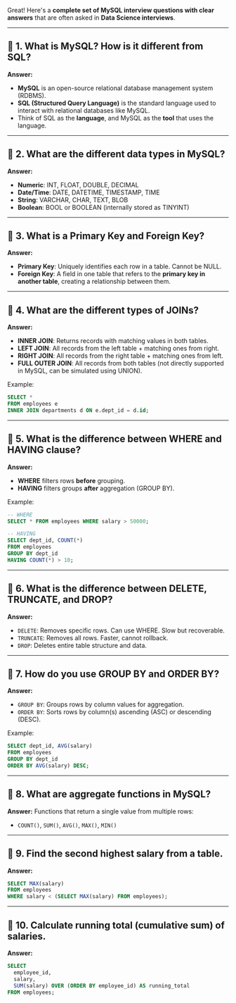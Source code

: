 Great! Here's a **complete set of MySQL interview questions with clear answers** that are often asked in **Data Science interviews**.

---

## 🔹 **1. What is MySQL? How is it different from SQL?**

**Answer:**

- **MySQL** is an open-source relational database management system (RDBMS).
- **SQL (Structured Query Language)** is the standard language used to interact with relational databases like MySQL.
- Think of SQL as the **language**, and MySQL as the **tool** that uses the language.

---

## 🔹 **2. What are the different data types in MySQL?**

**Answer:**

- **Numeric**: INT, FLOAT, DOUBLE, DECIMAL
- **Date/Time**: DATE, DATETIME, TIMESTAMP, TIME
- **String**: VARCHAR, CHAR, TEXT, BLOB
- **Boolean**: BOOL or BOOLEAN (internally stored as TINYINT)

---

## 🔹 **3. What is a Primary Key and Foreign Key?**

**Answer:**

- **Primary Key**: Uniquely identifies each row in a table. Cannot be NULL.
- **Foreign Key**: A field in one table that refers to the **primary key in another table**, creating a relationship between them.

---

## 🔹 **4. What are the different types of JOINs?**

**Answer:**

- **INNER JOIN**: Returns records with matching values in both tables.
- **LEFT JOIN**: All records from the left table + matching ones from right.
- **RIGHT JOIN**: All records from the right table + matching ones from left.
- **FULL OUTER JOIN**: All records from both tables (not directly supported in MySQL, can be simulated using UNION).

Example:

```sql
SELECT *
FROM employees e
INNER JOIN departments d ON e.dept_id = d.id;
```

---

## 🔹 **5. What is the difference between WHERE and HAVING clause?**

**Answer:**

- **WHERE** filters rows **before** grouping.
- **HAVING** filters groups **after** aggregation (GROUP BY).

Example:

```sql
-- WHERE
SELECT * FROM employees WHERE salary > 50000;

-- HAVING
SELECT dept_id, COUNT(*)
FROM employees
GROUP BY dept_id
HAVING COUNT(*) > 10;
```

---

## 🔹 **6. What is the difference between DELETE, TRUNCATE, and DROP?**

**Answer:**

- `DELETE`: Removes specific rows. Can use WHERE. Slow but recoverable.
- `TRUNCATE`: Removes all rows. Faster, cannot rollback.
- `DROP`: Deletes entire table structure and data.

---

## 🔹 **7. How do you use GROUP BY and ORDER BY?**

**Answer:**

- `GROUP BY`: Groups rows by column values for aggregation.
- `ORDER BY`: Sorts rows by column(s) ascending (ASC) or descending (DESC).

Example:

```sql
SELECT dept_id, AVG(salary)
FROM employees
GROUP BY dept_id
ORDER BY AVG(salary) DESC;
```

---

## 🔹 **8. What are aggregate functions in MySQL?**

**Answer:**
Functions that return a single value from multiple rows:

- `COUNT()`, `SUM()`, `AVG()`, `MAX()`, `MIN()`

---

## 🔹 **9. Find the second highest salary from a table.**

**Answer:**

```sql
SELECT MAX(salary)
FROM employees
WHERE salary < (SELECT MAX(salary) FROM employees);
```

---

## 🔹 **10. Calculate running total (cumulative sum) of salaries.**

**Answer:**

```sql
SELECT
  employee_id,
  salary,
  SUM(salary) OVER (ORDER BY employee_id) AS running_total
FROM employees;
```
